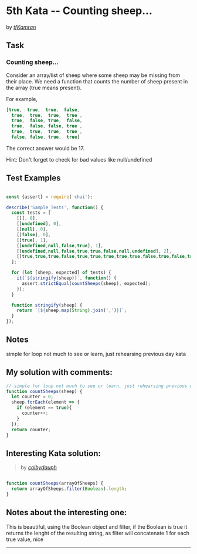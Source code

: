 # 5th Kata -- Counting sheep...






by *[tfKamran](https://www.codewars.com/users/tfKamran)*


## Task

### Counting sheep...


Consider an array/list of sheep where some sheep may be missing from their place. We need a function that counts the number of sheep present in the array (true means present).

For example,
```js
[true,  true,  true,  false,
  true,  true,  true,  true ,
  true,  false, true,  false,
  true,  false, false, true ,
  true,  true,  true,  true ,
  false, false, true,  true]
  ```

The correct answer would be 17.

Hint: Don't forget to check for bad values like null/undefined


## Test Examples

```js

const {assert} = require('chai');

describe('Sample Tests', function() {
  const tests = [
    [[], 0],
    [[undefined], 0],
    [[null], 0],
    [[false], 0],
    [[true], 1],
    [[undefined,null,false,true], 1],
    [[undefined,null,false,true,true,false,null,undefined], 2],
    [[true,true,true,false,true,true,true,true,true,false,true,false,true,false,false,true,true,true,true,true,false,false,true,true], 17],
  ];

  for (let [sheep, expected] of tests) {
    it(`${stringify(sheep)}`, function() {
      assert.strictEqual(countSheeps(sheep), expected);
    });
  }

  function stringify(sheep) {
    return `[${sheep.map(String).join(',')}]`;
  }
});

```


## Notes

simple for loop not much to see or learn, just rehearsing previous day kata

## My solution with comments:

```js
// simple for loop not much to see or learn, just rehearsing previous day kata
function countSheeps(sheep) {
  let counter = 0;
  sheep.forEach(element => {
    if (element == true){
      counter++;
    } 
  });
  return counter;
}
```



## Interesting Kata solution:
> by *[colbydauph](https://www.codewars.com/users/colbydauph)*

```js

function countSheeps(arrayOfSheeps) {
  return arrayOfSheeps.filter(Boolean).length;
}
```

## Notes about the interesting one:

This is beautiful, using the Boolean object and filter, if the Boolean is true it returns the lenght of the resulting string, as filter will concatenate 1  for each true value, nice


---